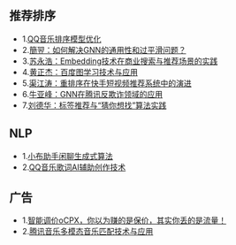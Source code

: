 ## 推荐排序
* 1.[QQ音乐排序模型优化](https://mp.weixin.qq.com/s/4cMGr6Aqq_HdAupMxbezSA)
* 2.[簡翌：如何解决GNN的通用性和过平滑问题？](https://mp.weixin.qq.com/s/DzEWARgWPdJc_z7LitDyfQ)
* 3.[苏永浩：Embedding技术在商业搜索与推荐场景的实践](https://mp.weixin.qq.com/s/9XypFylrfome2T5A0hWt6g)
* 4.[黄正杰：百度图学习技术与应用](https://mp.weixin.qq.com/s/tLTkJ4xmCm7AUYfG-vBucg)
* 5.[渠江涛：重排序在快手短视频推荐系统中的演进](https://mp.weixin.qq.com/s/OTyEbPCBh1NHogPM7bBtvA)
* 6.[牛亚峰：GNN在腾讯反欺诈领域的应用](https://mp.weixin.qq.com/s/VdK6dG1qBSpfcbIuJGFAIg)
* 7.[刘德华：标签推荐与“猜你想找”算法实践](https://mp.weixin.qq.com/s/JGUAkqDC6Rlj3ZTC7bT0vw)

## NLP
* 1.[小布助手闲聊生成式算法](https://mp.weixin.qq.com/s/V8rSRHodXkecZKVKJ35ZoA)
* 2.[QQ音乐歌词AI辅助创作技术](https://mp.weixin.qq.com/s/acyXaVxnWnf9u6xpLtWo4g)

## 广告
* 1.[智能调价oCPX，你以为赚的是保价，其实你丢的是流量！](https://mp.weixin.qq.com/s/ws4gY54LaT2tTW5zILHIYA)
* 2.[腾讯音乐多模态音乐匹配技术与应用](https://mp.weixin.qq.com/s/Q5MquXWmbCDKLyfNzhsE3g)


